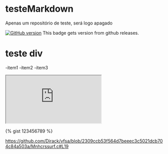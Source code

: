 # testeMarkdown
Apenas um repositório de teste, será logo apagado

[![GitHub version](https://badge.fury.io/gh/conventional-changelog%2Fstandard-version.svg)](https://badge.fury.io/gh/conventional-changelog%2Fstandard-version)
This badge gets version from github releases.

# teste div
 -item1
 -item2
 -item3

<div>
 <iframe src=https://github.com/Dirack/vfsa/wiki/Release-history#release></iframe></div>
 
 {% gist 123456789 %}
 
 https://github.com/Dirack/vfsa/blob/2309ccb53f564d7beeec3c5021dcb704c84a503a/Mnhcrssurf.c#L19

